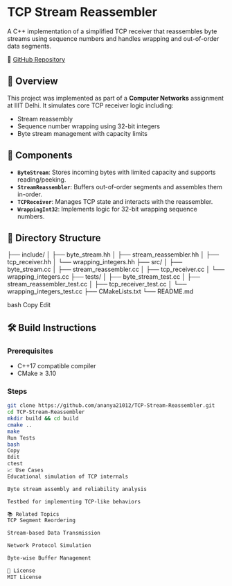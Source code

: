 # TCP Stream Reassembler

A C++ implementation of a simplified TCP receiver that reassembles byte streams using sequence numbers and handles wrapping and out-of-order data segments.

📁 [GitHub Repository](https://github.com/ananya21012/TCP-Stream-Reassembler)

## 📌 Overview

This project was implemented as part of a **Computer Networks** assignment at IIIT Delhi. It simulates core TCP receiver logic including:

- Stream reassembly
- Sequence number wrapping using 32-bit integers
- Byte stream management with capacity limits

## 🚀 Components

- **`ByteStream`**: Stores incoming bytes with limited capacity and supports reading/peeking.
- **`StreamReassembler`**: Buffers out-of-order segments and assembles them in-order.
- **`TCPReceiver`**: Manages TCP state and interacts with the reassembler.
- **`WrappingInt32`**: Implements logic for 32-bit wrapping sequence numbers.

## 📂 Directory Structure
├── include/
│ ├── byte_stream.hh
│ ├── stream_reassembler.hh
│ ├── tcp_receiver.hh
│ └── wrapping_integers.hh
├── src/
│ ├── byte_stream.cc
│ ├── stream_reassembler.cc
│ ├── tcp_receiver.cc
│ └── wrapping_integers.cc
├── tests/
│ ├── byte_stream_test.cc
│ ├── stream_reassembler_test.cc
│ ├── tcp_receiver_test.cc
│ └── wrapping_integers_test.cc
├── CMakeLists.txt
└── README.md

bash
Copy
Edit

## 🛠️ Build Instructions

### Prerequisites

- C++17 compatible compiler
- CMake ≥ 3.10

### Steps

```bash
git clone https://github.com/ananya21012/TCP-Stream-Reassembler.git
cd TCP-Stream-Reassembler
mkdir build && cd build
cmake ..
make
Run Tests
bash
Copy
Edit
ctest
📈 Use Cases
Educational simulation of TCP internals

Byte stream assembly and reliability analysis

Testbed for implementing TCP-like behaviors

📚 Related Topics
TCP Segment Reordering

Stream-based Data Transmission

Network Protocol Simulation

Byte-wise Buffer Management

📄 License
MIT License
